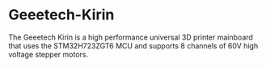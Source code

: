 # Geeetech-Kirin
 The Geeetech Kirin is a high performance universal 3D printer mainboard that uses the STM32H723ZGT6 MCU and supports 8 channels of 60V high voltage stepper motors.
